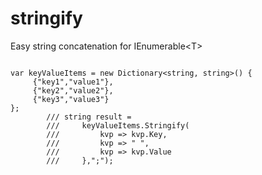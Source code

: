 stringify
=========

Easy string concatenation for IEnumerable&lt;T>

<code>
var keyValueItems = new Dictionary&lt;string, string&gt;() {
     {"key1","value1"},
     {"key2","value2"},
     {"key3","value3"}
};
		///	string result =
		///		keyValueItems.Stringify(
		///			kvp => kvp.Key,
		///			kvp => " ",
		///			kvp => kvp.Value
		///		},";");


